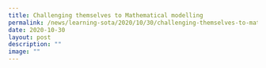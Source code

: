 ```yaml
---
title: Challenging themselves to Mathematical modelling
permalink: /news/learning-sota/2020/10/30/challenging-themselves-to-mathematical-modelling/
date: 2020-10-30
layout: post
description: ""
image: ""
---
```

